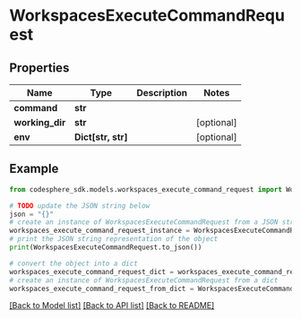 # WorkspacesExecuteCommandRequest


## Properties

Name | Type | Description | Notes
------------ | ------------- | ------------- | -------------
**command** | **str** |  |
**working_dir** | **str** |  | [optional]
**env** | **Dict[str, str]** |  | [optional]

## Example

```python
from codesphere_sdk.models.workspaces_execute_command_request import WorkspacesExecuteCommandRequest

# TODO update the JSON string below
json = "{}"
# create an instance of WorkspacesExecuteCommandRequest from a JSON string
workspaces_execute_command_request_instance = WorkspacesExecuteCommandRequest.from_json(json)
# print the JSON string representation of the object
print(WorkspacesExecuteCommandRequest.to_json())

# convert the object into a dict
workspaces_execute_command_request_dict = workspaces_execute_command_request_instance.to_dict()
# create an instance of WorkspacesExecuteCommandRequest from a dict
workspaces_execute_command_request_from_dict = WorkspacesExecuteCommandRequest.from_dict(workspaces_execute_command_request_dict)
```
[[Back to Model list]](../README.md#documentation-for-models) [[Back to API list]](../README.md#documentation-for-api-endpoints) [[Back to README]](../README.md)
